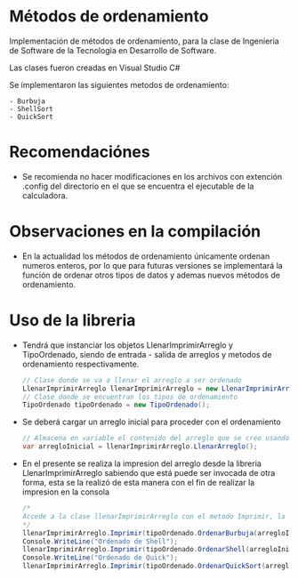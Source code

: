 # Métodos de ordenamiento

Implementación de métodos de ordenamiento, para la clase de Ingenieria de Software de la Tecnologia en Desarrollo de Software.

Las clases fueron creadas en Visual Studio C#

Se implementaron las siguientes metodos de ordenamiento:

	- Burbuja
	- ShellSort 
	- QuickSort
	
# Recomendaciónes

- Se recomienda no hacer modificaciones en los archivos con extención .config del directorio en el que se encuentra el ejecutable de la calculadora.


# Observaciones en la compilación

- En la actualidad los métodos de ordenamiento únicamente ordenan numeros enteros, por lo que para futuras versiones se implementará la función de ordenar otros tipos de datos y ademas nuevos métodos de ordenamiento.


# Uso de la libreria

- Tendrá que instanciar los objetos LlenarImprimirArreglo y TipoOrdenado, siendo de entrada - salida de arreglos y metodos de ordenamiento respectivamente.
	
	```csharp
	// Clase donde se va a llenar el arreglo a ser ordenado
	LlenarImprimirArreglo llenarImprimirArreglo = new LlenarImprimirArreglo();
	// Clase donde se encuentran los tipos de ordenamiento
	TipoOrdenado tipoOrdenado = new TipoOrdenado();
	
- Se deberá cargar un arreglo inicial para proceder con el ordenamiento

	```csharp
	// Almacena en variable el contenido del arreglo que se creo usando el metodo de llenar arreglo de la clase LlenarImprimirArreglo
	var arregloInicial = llenarImprimirArreglo.LlenarArreglo();
	
- En el presente se realiza la impresion del arreglo desde la libreria LlenarImprimirArreglo sabiendo que está puede ser invocada de otra forma, esta se la realizó de esta manera con el fin de realizar la impresion en la consola

	```csharp
	/*
	Accede a la clase llenarImprimirArreglo con el metodo Imprimir, la cual recibe el metodo de ordenamiento de la clase tipoOrdenado... este último metodo es quien se encargara de ordenar el arreglo que llenamos en el anterior y lo pasamos a este metodo, este metodo me retorna un arreglo
	*/
	llenarImprimirArreglo.Imprimir(tipoOrdenado.OrdenarBurbuja(arregloInicial));
	Console.WriteLine("Ordenado de Shell");
	llenarImprimirArreglo.Imprimir(tipoOrdenado.OrdenarShell(arregloInicial));
	Console.WriteLine("Ordenado de Quick");
	llenarImprimirArreglo.Imprimir(tipoOrdenado.OrdenarQuickSort(arregloInicial, 0, arregloInicial.Length - 1));

